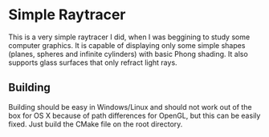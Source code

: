 Simple Raytracer
================

This is a very simple raytracer I did, when I was beggining to study
some computer graphics. It is capable of displaying only some simple
shapes (planes, spheres and infinite cylinders) with basic Phong shading.
It also supports glass surfaces that only refract light rays.

Building
--------
Building should be easy in Windows/Linux and should not work out of the
box for OS X because of path differences for OpenGL, but this can be
easily fixed. Just build the CMake file on the root directory.